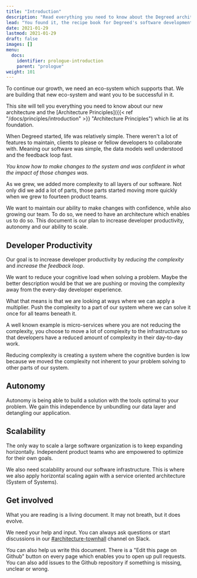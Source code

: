 ```yaml
---
title: "Introduction"
description: "Read everything you need to know about the Degreed architecture, from Domain APIs, through Event-Driven Architecture, we got you covered."
lead: "You found it, the recipe book for Degreed's software development. In here you can read everything you need to know about being a succesfull and happy cook in our kitchen."
date: 2021-01-29
lastmod: 2021-01-29
draft: false
images: []
menu:
  docs:
    identifier: prologue-introduction
    parent: "prologue"
weight: 101
---
```

To continue our growth, we need an eco-system which supports that. We are building that new eco-system and want you to be successful in it.

This site will tell you everything you need to know about our new architecture and the [Architecture Principles]({{< ref "/docs/principles/introduction" >}} "Architecture Principles") which lie at its foundation.

When Degreed started, life was relatively simple. There weren't a lot of features to maintain, clients to please or fellow developers to collaborate with. Meaning our software was simple, the data models well understood and the feedback loop fast.

_You know how to make changes to the system and was confident in what the impact of those changes was._

As we grew, we added more complexity to all layers of our software. Not only did we add a lot of parts, those parts started moving more quickly when we grew to fourteen product teams.

We want to maintain our ability to make changes with confidence, while also growing our team. To do so, we need to have an architecture which enables us to do so. This document is our plan to increase developer productivity, autonomy and our ability to scale.

## Developer Productivity

Our goal is to increase developer productivity by _reducing the complexity_ and _increase the feedback loop_.

We want to reduce your cognitive load when solving a problem. Maybe the better description would be that we are pushing or moving the complexity away from the every-day developer experience.

What that means is that we are looking at ways where we can apply a multiplier. Push the complexity to a part of our system where we can solve it once for all teams beneath it.

A well known example is micro-services where you are not reducing the complexity, you choose to move a lot of complexity to the infrastructure so that developers have a reduced amount of complexity in their day-to-day work.

Reducing complexity is creating a system where the cognitive burden is low because we moved the complexity not inherent to your problem solving to other parts of our system.

## Autonomy

Autonomy is being able to build a solution with the tools optimal to your problem. We gain this independence by unbundling our data layer and detangling our application.

## Scalability

The only way to scale a large software organization is to keep expanding horizontally. Independent product teams who are empowered to optimize for their own goals.

We also need scalability around our software infrastructure. This is where we also apply horizontal scaling again with a service oriented architecture (System of Systems).

## Get involved

What you are reading is a living document. It may not breath, but it does evolve.

We need your help and input. You can always ask questions or start
discussions in our
[#architecture-townhall](https://degreed.slack.com/archives/C01LZ1XNH1Q)
channel on Slack.

You can also help us write this document. There is a "Edit this page on Github" button on every page which enables you to open up pull requests. You can also add issues to the Github repository if something is missing, unclear or wrong.
